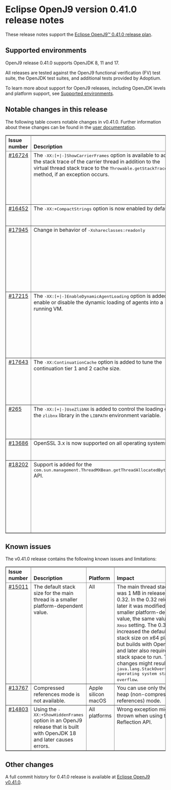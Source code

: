 <!--
* Copyright (c) 2023 IBM Corp. and others
*
* This program and the accompanying materials are made
* available under the terms of the Eclipse Public License 2.0
* which accompanies this distribution and is available at
* https://www.eclipse.org/legal/epl-2.0/ or the Apache
* License, Version 2.0 which accompanies this distribution and
* is available at https://www.apache.org/licenses/LICENSE-2.0.
*
* This Source Code may also be made available under the
* following Secondary Licenses when the conditions for such
* availability set forth in the Eclipse Public License, v. 2.0
* are satisfied: GNU General Public License, version 2 with
* the GNU Classpath Exception [1] and GNU General Public
* License, version 2 with the OpenJDK Assembly Exception [2].
*
* [1] https://www.gnu.org/software/classpath/license.html
* [2] https://openjdk.org/legal/assembly-exception.html
*
* SPDX-License-Identifier: EPL-2.0 OR Apache-2.0 OR GPL-2.0-only WITH Classpath-exception-2.0 OR GPL-2.0-only WITH OpenJDK-assembly-exception-1.0
-->

# Eclipse OpenJ9 version 0.41.0 release notes

These release notes support the [Eclipse OpenJ9&trade; 0.41.0 release plan](https://projects.eclipse.org/projects/technology.openj9/releases/0.41.0/plan).

## Supported environments

OpenJ9 release 0.41.0 supports OpenJDK 8, 11 and 17.

All releases are tested against the OpenJ9 functional verification (FV) test suite, the OpenJDK test suites, and additional tests provided by Adoptium.

To learn more about support for OpenJ9 releases, including OpenJDK levels and platform support, see [Supported environments](https://eclipse.org/openj9/docs/openj9_support/index.html).

## Notable changes in this release

The following table covers notable changes in v0.41.0. Further information about these changes can be found in the [user documentation](https://www.eclipse.org/openj9/docs/version0.41/).

<table cellpadding="4" cellspacing="0" summary="" width="100%" rules="all" frame="border" border="1"><thead align="left">
<tr>
<th valign="bottom">Issue number</th>
<th valign="bottom">Description</th>
<th valign="bottom">Version / Platform</th>
<th valign="bottom">Impact</th>
</tr>
</thead>
<tbody>

<tr>
<td valign="top"><a href="https://github.com/eclipse-openj9/openj9/issues/16724">#16724</a></td>
<td valign="top">The <tt>-XX:[+|-]ShowCarrierFrames</tt> option is available to add the stack trace of the carrier thread in addition to the virtual thread stack trace to the <tt>Throwable.getStackTrace()</tt> method, if an exception occurs.</td>
<td valign="top">OpenJDK 21 and later</td>
<td valign="top">A VM maintains multiple platform threads that are used as carrier threads to run the virtual threads. Earlier, if an exception occurred on running the virtual threads, the thread dumps did not include stack frames from the carrier thread's stack. You can use the <tt>-XX:+ShowCarrierFrames</tt> option to add the stack trace of the carrier thread in addition to the virtual thread stack trace to the <tt>Throwable.getStackTrace()</tt> method, if an exception occurs. </td>
</tr>

<tr>
<td valign="top"><a href="https://github.com/eclipse-openj9/openj9/issues/16452">#16452</a></td>
<td valign="top">The <tt>-XX:+CompactStrings</tt> option is now enabled by default</td>
<td valign="top">OpenJDK 11 and later</td>
<td valign="top">Like HotSpot, the <tt>-XX:+CompactStrings</tt> option is now enabled by default on Java&trade; 11 and later. In the earlier versions, this option is disabled by default.</td>
</tr>

<tr>
<td valign="top"><a href="https://github.com/eclipse-openj9/openj9/issues/17945">#17945</a></td>
<td valign="top">Change in behavior of <tt>-Xshareclasses:readonly</tt></td>
<td valign="top">All versions (Linux&reg;)</td>
<td valign="top">In the earlier releases, if the <tt>-Xshareclasses:readonly</tt> option and the JITServer AOT cache feature were both enabled at the same time at a JITServer client, the client could not use the JITServer AOT cache because the cache for storing data that the JITServer AOT cache needed was read-only.
Now, with the change in behavior of the <tt>-Xshareclasses:readonly</tt> option, the shared class cache startup creates a temporary new (writable) top layer that the JITServer AOT cache can use to store data that it needs to function.</td>
</tr>
<tr>
<td valign="top"><a href="https://github.com/eclipse-openj9/openj9/issues/17215">#17215</a></td>
<td valign="top">The <tt>-XX:[+|-]EnableDynamicAgentLoading</tt> option is added to enable or disable the dynamic loading of agents into a running VM.</tt></td>
<td valign="top">All versions</td>
<td valign="top">With the Attach API, your application can load an agent dynamically into a running VM to run tasks. You can disable the dynamic loading of the agents into a VM after startup with the <tt>-XX:-EnableDynamicAgentLoading</tt> option to prevent the misuse of the Attach API to dynamically load an agent without the approval of the application owner.<br>For Java 21 and later, warnings are issued when the agents are loaded dynamically without specifying the <tt>-XX:+EnableDynamicAgentLoading</tt> option and the same agents were not loaded before.</td>
</tr>
<tr>
<td valign="top"><a href="https://github.com/eclipse-openj9/openj9/issues/17643">#17643</a></td>
<td valign="top">The <tt>-XX:ContinuationCache</tt> option is added to tune the continuation tier 1 and 2 cache size.</tt></td>
<td valign="top">OpenJDK 21 and later</td>
<td valign="top">New continuations can reuse the cached structure instead of allocating new memory for it. The continuation cache is implemented in two tiers, tier 1 and tier 2. You can set the maximum size for the two tiers with the <tt>-XX:ContinuationCache</tt> option. If an application uses more than 10000 virtual threads, setting a larger cache size might improve performance.</td>
</tr>
<tr>
<td valign="top"><a href="https://github.com/ibmruntimes/openj9-openjdk-jdk17/pull/265">#265</a></td>
<td valign="top">The <tt>-XX:[+|-]UseZlibNX</tt> is added to control the loading of the <tt>zlibnx</tt> library in the <tt>LIBPATH</tt> environment variable.</td>
<td valign="top">All versions (AIX&reg;)</td>
<td valign="top">The AIX system adds the <tt>zlibNX</tt> library location, if available, to the <tt>LIBPATH</tt> variable by default. But, having the <tt>zlibNX</tt> library directory location in the <tt>LIBPATH</tt> variable might cause some issues. You can disable adding of the <tt>zlibNX</tt> library location to that variable with the <tt>-XX:-UseZlibNX</tt> option.</td>
</tr>
<tr>
<td valign="top"><a href="https://github.com/eclipse-openj9/openj9/issues/13686">#13686</a></td>
<td valign="top">OpenSSL 3.x is now supported on all operating systems.</td>
<td valign="top">All versions</td>
<td valign="top">In the earlier releases, OpenSSL 3.x was supported only on Linux. Now, OpenSSL 3.x is supported on all operating systems.</td>
</tr>
<tr>
<td valign="top"><a href="https://github.com/eclipse-openj9/openj9/issues/18202">#18202</a></td>
<td valign="top">Support is added for the <tt>com.sun.management.ThreadMXBean.getThreadAllocatedBytes()</tt> API.</td>
<td valign="top">All versions (All operating systems except z/OS&reg;)</td>
<td valign="top">In the earlier releases, thread memory allocation measurement was not supported. With this release, the OpenJ9 VM implementation supports thread memory allocation measurement (<tt>com.sun.management.ThreadMXBean.getThreadAllocatedBytes()</tt> API). The <tt>isThreadAllocatedMemorySupported()</tt> method now returns true instead of false. The <tt>setThreadAllocatedMemoryEnabled()</tt> and <tt>isThreadAllocatedMemoryEnabled()</tt> methods do not throw the "UnsupportedOperationException" error now and are enabled by default.</td>
</tr>

</tbody>
</table>

## Known issues

The v0.41.0 release contains the following known issues and limitations:

<table cellpadding="4" cellspacing="0" summary="" width="100%" rules="all" frame="border" border="1">
<thead align="left">
<tr>
<th valign="bottom">Issue number</th>
<th valign="bottom">Description</th>
<th valign="bottom">Platform</th>
<th valign="bottom">Impact</th>
<th valign="bottom">Workaround</th>
</tr>
</thead>

<tbody>
<tr>
<td valign="top"><a href="https://github.com/eclipse-openj9/openj9/issues/15011">#15011</a></td>
<td valign="top">The default stack size for the main thread is a smaller platform-dependent value.</td>
<td valign="top">All</td>
<td valign="top">The main thread stack size was 1 MB in releases before 0.32. In the 0.32 release and later it was modified to a smaller
platform-dependent value, the same value as the <tt>-Xmso</tt> setting. The 0.33 release increased the default <tt>-Xmso</tt> stack size
on x64 platforms, but builds with OpenJDK 17 and later also require more stack space to run. These changes might result in a
<tt>java.lang.StackOverflowError: operating system stack overflow</tt>.</td>
<td valign="top">Use <tt>-Xmso</tt> to set the default stack size. See the default value by using <tt>-verbose:sizes</tt>.</td>
</tr>

<tr>
<td valign="top"><a href="https://github.com/eclipse-openj9/openj9/issues/13767">#13767</a></td>
<td valign="top">Compressed references mode is not available.</td>
<td valign="top">Apple silicon macOS</td>
<td valign="top">You can use only the large heap (non-compressed references) mode.</td>
<td valign="top">None</td>
</tr>

<tr>
<td valign="top"><a href="https://github.com/eclipse-openj9/openj9/issues/14803">#14803</a></td>
<td valign="top">Using the <tt>-XX:+ShowHiddenFrames</tt> option in an OpenJ9 release that is built with OpenJDK 18 and later causes errors.</td>
<td valign="top">All platforms</td>
<td valign="top">Wrong exception might be thrown when using the Reflection API.</td>
<td valign="top">Avoid using the <tt>-XX:+ShowHiddenFrames</tt> option with OpenJDK 18 and later.</td>
</tr>

</tbody>
</table>

## Other changes

A full commit history for 0.41.0 release is available at [Eclipse OpenJ9 v0.41.0](https://github.com/eclipse-openj9/openj9/releases/tag/openj9-0.41.0).
